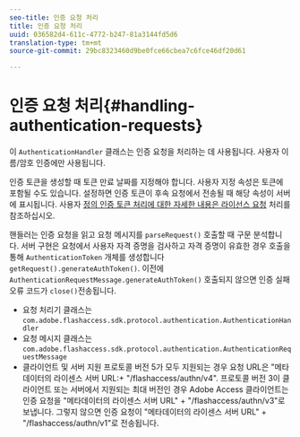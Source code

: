 ```yaml
---
seo-title: 인증 요청 처리
title: 인증 요청 처리
uuid: 036582d4-611c-4772-b247-81a3144fd5d6
translation-type: tm+mt
source-git-commit: 29bc8323460d9be0fce66cbea7c6fce46df20d61

---
```



# 인증 요청 처리{#handling-authentication-requests}

이 `AuthenticationHandler` 클래스는 인증 요청을 처리하는 데 사용됩니다. 사용자 이름/암호 인증에만 사용됩니다.

인증 토큰을 생성할 때 토큰 만료 날짜를 지정해야 합니다. 사용자 지정 속성은 토큰에 포함될 수도 있습니다. 설정하면 인증 토큰이 후속 요청에서 전송될 때 해당 속성이 서버에 표시됩니다. 사용자 [정의 인증 토큰 처리에 대한 자세한 내용은 라이선스 요청](../../aaxs-protecting-content/content-implementing-the-license-server/content-handling-license-reqs/content-handling-license-reqs.md) 처리를 참조하십시오.

핸들러는 인증 요청을 읽고 요청 메시지를 `parseRequest()` 호출할 때 구문 분석합니다. 서버 구현은 요청에서 사용자 자격 증명을 검사하고 자격 증명이 유효한 경우 호출을 통해 `AuthenticationToken` 개체를 생성합니다 `getRequest().generateAuthToken()`. 이전에 `AuthenticationRequestMessage.generateAuthToken()` 호출되지 않으면 인증 실패 오류 코드가 `close()`전송됩니다.

* 요청 처리기 클래스는 `com.adobe.flashaccess.sdk.protocol.authentication.AuthenticationHandler`
* 요청 메시지 클래스는 `com.adobe.flashaccess.sdk.protocol.authentication.AuthenticationRequestMessage`
* 클라이언트 및 서버 지원 프로토콜 버전 5가 모두 지원되는 경우 요청 URL은 &quot;메타데이터의 라이센스 서버 URL:+ &quot;/flashaccess/authn/v4&quot;. 프로토콜 버전 3이 클라이언트 또는 서버에서 지원되는 최대 버전인 경우 Adobe Access 클라이언트는 인증 요청을 &quot;메타데이터의 라이센스 서버 URL&quot; + &quot;/flashaccess/authn/v3&quot;로 보냅니다. 그렇지 않으면 인증 요청이 &quot;메타데이터의 라이센스 서버 URL&quot; + &quot;/flashaccess/authn/v1&quot;로 전송됩니다.

